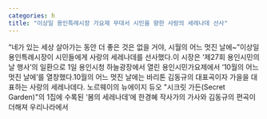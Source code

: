 ```yaml
---
categories: h
title: "이상일 용인특례시장 가요제 무대서 시민을 향한 사랑의 세레나데 선사"
---
```

“네가 있는 세상 살아가는 동안 더 좋은 것은 없을 거야, 시월의 어느 멋진 날에~”이상일 용인특례시장이 시민들에게 사랑의 세레나데를 선사했다.이 시장은 ‘제27회 용인시민의 날 행사’의 일환으로 1일 용인시청 하늘광장에서 열린 용인시민가요제에서 ‘10월의 어느 멋진 날에’를 열창했다.10월의 어느 멋진 날에는 바리톤 김동규의 대표곡이자 가을을 대표하는 사랑의 세레나데다. 노르웨이의 뉴에이지 듀오 "시크릿 가든(Secret Garden)"의 1집에 수록된 ‘봄의 세레나데’에 한경혜 작사가의 가사와 김동규의 편곡이 더해져 우리나라에서